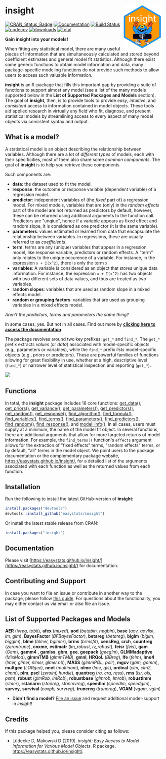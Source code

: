 # insight <img src='man/figures/logo.png' align="right" height="139" />

[![CRAN_Status_Badge](http://www.r-pkg.org/badges/version/insight)](https://cran.r-project.org/package=insight) [![Documentation](https://img.shields.io/badge/documentation-insight-orange.svg?colorB=E91E63)](https://easystats.github.io/insight/) [![Build Status](https://travis-ci.org/easystats/insight.svg?branch=master)](https://travis-ci.org/easystats/insight)
[![codecov](https://codecov.io/gh/easystats/insight/branch/master/graph/badge.svg)](https://codecov.io/gh/easystats/insight)
[![downloads](http://cranlogs.r-pkg.org/badges/insight)](http://cranlogs.r-pkg.org/) [![total](http://cranlogs.r-pkg.org/badges/grand-total/insight)](http://cranlogs.r-pkg.org/)

**Gain insight into your models!**

When fitting any statistical model, there are many useful pieces of information that are simultaneously calculated and stored beyond coefficient estimates and general model fit statistics. Although there exist some generic functions to obtain model information and data, many package-specific modeling functions do not provide such methods to allow users to access such valuable information. 

**insight** is an R-package that fills this important gap by providing a suite of functions to support almost any model (see a list of the many models supported below in the **List of Supported Packages and Models** section). The goal of **insight**, then, is to provide tools to provide *easy*, *intuitive*, and *consistent* access to information contained in model objects. These tools aid applied research in virtually any field who fit, diagnose, and present statistical models by streamlining access to every aspect of many model objects via consistent syntax and output.

## What is a model?

A statistical model is an object describing the relationship between variables. Although there are a lot of *different types* of models, each with their specificities, most of them also share some *common components*. The goal of **insight** is to help you retrieve these components.

Such components are:

* **data**: the dataset used to fit the model.
* **response**: the outcome or response variable (dependent variable) of a regression model.
* **predictor**: independent variables of (the _fixed_ part of) a regression model. For mixed models, variables that are (only) in the _random effects_ part of the model are not returned as predictors by default, however, these can be returned using additional arguments to the function call. Predictors are "unqiue", hence if a variable appears as fixed effect and random slope, it is considered as one predictor (it is the same variable).
* **parameters**: values estimated or learned from data that encapsulate the relationship between variables. In regressions, these are usually referred to as *coefficients*.
* **term**: terms are any (unique) variables that appear in a regression model, like response variable, predictors or random effects. A "term" only relates to the unique occurence of a variable. For instance, in the expression `x + I(x^2)`, there is only the term `x`.
* **variables**: A variable is considered as an object that stores unique data information. For instance, the expression `x + I(x^2)` has two objects with two different sets of data values, and thus are treated as two variables.
* **random slopes**: variables that are used as random slope in a mixed effects model.
* **random or grouping factors**: variables that are used as grouping variables in a mixed effects model.

*Aren't the predictors, terms and parameters the same thing?*

In some cases, yes. But not in all cases. Find out more by [**clicking here to access the documentation**](https://easystats.github.io/insight/articles/insight.html).

The package revolves around two key prefixes: `get_*` and `find_*`. The `get_*` prefix extracts *values* (or *data*) associated with model-specific objects (e.g., parameters or variables), while the `find_*` prefix *lists* model-specific objects (e.g., priors or predictors). These are powerful families of functions allowing for great flexibility in use, whether at a high, descriptive level (`find_*`) or narrower level of statistical inspection and reporting (`get_*`).

![](https://raw.githubusercontent.com/easystats/insight/master/paper/figure2.png)

## Functions

In total, the **insight** package includes 16 core functions: [get_data()](https://easystats.github.io/insight/reference/get_data.html), [get_priors()](https://easystats.github.io/insight/reference/get_priors.html), [get_variance()](https://easystats.github.io/insight/reference/get_variance.html), [get_parameters()](https://easystats.github.io/insight/reference/get_parameters.html), [get_predictors()](https://easystats.github.io/insight/reference/get_predictors.html), [get_random()](https://easystats.github.io/insight/reference/get_random.html), [get_response()](https://easystats.github.io/insight/reference/get_response.html), [find_algorithm()](https://easystats.github.io/insight/reference/find_algorithm.html), [find_formula()](https://easystats.github.io/insight/reference/find_formula.html), [find_variables()](https://easystats.github.io/insight/reference/find_variables.html), [find_terms()](https://easystats.github.io/insight/reference/find_terms.html), [find_parameters()](https://easystats.github.io/insight/reference/find_parameters.html), [find_predictors()](https://easystats.github.io/insight/reference/find_predictors.html), [find_random()](https://easystats.github.io/insight/reference/find_random.html), [find_response()](https://easystats.github.io/insight/reference/find_response.html), and [model_info()](https://easystats.github.io/insight/reference/model_info.html). In all cases, users must supply at a minimum, the name of the model fit object. In several functions, there are additional arguments that allow for more targeted returns of model information. For example, the `find_terms()` function's `effects` argument allows for the extraction of "fixed effects" terms, "random effects" terms, or by default, "all" terms in the model object. We point users to the package documentation or the complementary package website, https://easystats.github.io/insight/, for a detailed list of the arguments associated with each function as well as the returned values from each function.

## Installation

Run the following to install the latest GitHub-version of **insight**:

```r
install.packages("devtools")
devtools::install_github("easystats/insight")
```

Or install the latest stable release from CRAN:

```r
install.packages("insight")
```

## Documentation

Please visit [https://easystats.github.io/insight/](https://easystats.github.io/insight/) for documentation. 
## Contributing and Support

In case you want to file an issue or contribute in another way to the package, please follow [this guide](CONTRIBUTING.md). For questions about the functionality, you may either contact us via email or also file an issue.

## List of Supported Packages and Models

**AER** (*ivreg, tobit*), **afex** (*mixed*), **aod** (*betabin, negbin*), **base** (*aov, aovlist, lm, glm*), **BayesFactor** (*BFBayesFactor*), **betareg** (*betareg*), **biglm** (*biglm, bigglm*), **blme** (*blmer, bglmer*), **brms** (*brmsfit*), **censReg**, **crch**, **countreg** (*zerontrunc*), **coxme**, **estimatr** (*lm_robust, iv_robust*), **feisr** (*feis*), **gam** (*Gam*), **gamm4** , **gamlss**, **gbm**, **gee**, **geepack** (*geeglm*), **GLMMadaptive** (*MixMod*), **glmmTMB** (*glmmTMB*), **gmnl**,  **HRQoL** (*BBreg*), **lfe** (*felm*), **lme4** (*lmer, glmer, nlmer, glmer.nb*), **MASS** (*glmmPQL, polr*), **mgcv** (*gam, gamm*), **multgee** (*LORgee*), **nnet** (*multinom*), **nlme** (*lme, gls*), **ordinal** (*clm, clm2, clmm*), **plm**, **pscl** (*zeroinf, hurdle*), **quantreg** (*rq, crq, rqss*), **rms** (*lsr, ols, psm*), **robust** (*glmRob, lmRob*), **robustbase** (*glmrob, lmrob*), **robustlmm** (*rlmer*), **rstanarm** (*stanreg, stanmvreg*), **speedlm** (*speedlm, speedglm*), **survey**, **survival** (*coxph, survreg*), **truncreg** (*truncreg*), **VGAM** (*vgam, vglm*)

- **Didn't find a model?** [File an issue](https://github.com/easystats/insight/issues) and request additional model-support in _insight_!


## Credits

If this package helped you, please consider citing as follows:

- Lüdecke D, Makowski D (2019). *insight: Easy Access to Model Information for Various Model Objects*. R package. https://easystats.github.io/insight/.

